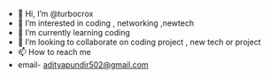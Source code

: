 - 👋 Hi, I’m @turbocrox
- 👀 I’m interested in coding , networking ,newtech 
- 🌱 I’m currently learning   coding 
- 💞️ I’m looking to collaborate on  coding project , new tech or project 
- 📫 How to reach me
- email- adityapundir502@gmail.com

<!---
turbocrox/turbocrox is a ✨ special ✨ repository because its `README.md` (this file) appears on your GitHub profile.
You can click the Preview link to take a look at your changes.
--->
